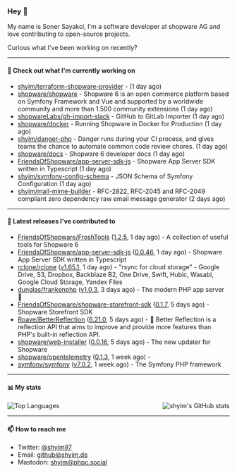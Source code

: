 ### Hey 👋

My name is Soner Sayakci, I'm a software developer at shopware AG and love contributing to open-source projects.

Curious what I've been working on recently?

---

#### 👷 Check out what I'm currently working on

- [shyim/terraform-shopware-provider](https://github.com/shyim/terraform-shopware-provider) -  (1 day ago)
- [shopware/shopware](https://github.com/shopware/shopware) - Shopware 6 is an open commerce platform based on Symfony Framework and Vue and supported by a worldwide community and more than 1.500 community extensions (1 day ago)
- [shopwareLabs/gh-import-slack](https://github.com/shopwareLabs/gh-import-slack) - GitHub to GitLab Importer (1 day ago)
- [shopware/docker](https://github.com/shopware/docker) - Running Shopware in Docker for Production (1 day ago)
- [shyim/danger-php](https://github.com/shyim/danger-php) - Danger runs during your CI process, and gives teams the chance to automate common code review chores. (1 day ago)
- [shopware/docs](https://github.com/shopware/docs) - Shopware 6 developer docs (1 day ago)
- [FriendsOfShopware/app-server-sdk-js](https://github.com/FriendsOfShopware/app-server-sdk-js) - Shopware App Server SDK written in Typescript (1 day ago)
- [shyim/symfony-config-schema](https://github.com/shyim/symfony-config-schema) - JSON Schema of Symfony Configuration (1 day ago)
- [shyim/mail-mime-builder](https://github.com/shyim/mail-mime-builder) - RFC-2822, RFC-2045 and RFC-2049 compliant zero dependency raw email message generator (2 days ago)

---

#### 🔭 Latest releases I've contributed to

- [FriendsOfShopware/FroshTools](https://github.com/FriendsOfShopware/FroshTools) ([1.2.5](https://github.com/FriendsOfShopware/FroshTools/releases/tag/1.2.5), 1 day ago) - A collection of useful tools for Shopware 6
- [FriendsOfShopware/app-server-sdk-js](https://github.com/FriendsOfShopware/app-server-sdk-js) ([0.0.46](https://github.com/FriendsOfShopware/app-server-sdk-js/releases/tag/0.0.46), 1 day ago) - Shopware App Server SDK written in Typescript
- [rclone/rclone](https://github.com/rclone/rclone) ([v1.65.1](https://github.com/rclone/rclone/releases/tag/v1.65.1), 1 day ago) - &#34;rsync for cloud storage&#34; - Google Drive, S3, Dropbox, Backblaze B2, One Drive, Swift, Hubic, Wasabi, Google Cloud Storage, Yandex Files
- [dunglas/frankenphp](https://github.com/dunglas/frankenphp) ([v1.0.3](https://github.com/dunglas/frankenphp/releases/tag/v1.0.3), 3 days ago) - The modern PHP app server 🧟
- [FriendsOfShopware/shopware-storefront-sdk](https://github.com/FriendsOfShopware/shopware-storefront-sdk) ([0.1.7](https://github.com/FriendsOfShopware/shopware-storefront-sdk/releases/tag/0.1.7), 5 days ago) - Shopware Storefront SDK
- [Roave/BetterReflection](https://github.com/Roave/BetterReflection) ([6.21.0](https://github.com/Roave/BetterReflection/releases/tag/6.21.0), 5 days ago) - :crystal_ball: Better Reflection is a reflection API that aims to improve and provide more features than PHP&#39;s built-in reflection API.
- [shopware/web-installer](https://github.com/shopware/web-installer) ([0.0.16](https://github.com/shopware/web-installer/releases/tag/0.0.16), 5 days ago) - The new updater for Shopware
- [shopware/opentelemetry](https://github.com/shopware/opentelemetry) ([0.1.3](https://github.com/shopware/opentelemetry/releases/tag/0.1.3), 1 week ago) - 
- [symfony/symfony](https://github.com/symfony/symfony) ([v7.0.2](https://github.com/symfony/symfony/releases/tag/v7.0.2), 1 week ago) - The Symfony PHP framework

---

#### 📊 My stats

<img align="right" alt="shyim's GitHub stats" src="https://github-readme-stats.vercel.app/api?username=shyim&count_private=1&show_icons=true&" />

![Top Languages](https://github-readme-stats.vercel.app/api/top-langs/?username=shyim)

---

#### 📫 How to reach me

- Twitter: [@shyim97](https://twitter.com/shyim97)
- Email: [github@shyim.de](mailto://github@shyim.de)
- Mastodon: <a rel="me" href="https://phpc.social/@shyim">shyim@phpc.social</a>
